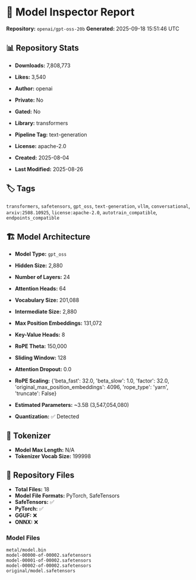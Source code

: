 # 🤗 Model Inspector Report
**Repository:** `openai/gpt-oss-20b`
**Generated:** 2025-09-18 15:51:46 UTC

## 📊 Repository Stats
- **Downloads:** 7,808,773
- **Likes:** 3,540
- **Author:** openai
- **Private:** No
- **Gated:** No
- **Library:** transformers
- **Pipeline Tag:** text-generation
- **License:** apache-2.0

- **Created:** 2025-08-04
- **Last Modified:** 2025-08-26

## 🏷️ Tags
`transformers`, `safetensors`, `gpt_oss`, `text-generation`, `vllm`, `conversational`, `arxiv:2508.10925`, `license:apache-2.0`, `autotrain_compatible`, `endpoints_compatible`

## 🏗️ Model Architecture
- **Model Type:** `gpt_oss`
- **Hidden Size:** 2,880
- **Number of Layers:** 24
- **Attention Heads:** 64
- **Vocabulary Size:** 201,088

- **Intermediate Size:** 2,880
- **Max Position Embeddings:** 131,072
- **Key-Value Heads:** 8
- **RoPE Theta:** 150,000
- **Sliding Window:** 128
- **Attention Dropout:** 0.0
- **RoPE Scaling:** {'beta_fast': 32.0, 'beta_slow': 1.0, 'factor': 32.0, 'original_max_position_embeddings': 4096, 'rope_type': 'yarn', 'truncate': False}

- **Estimated Parameters:** ~3.5B (3,547,054,080)

- **Quantization:** ✅ Detected

## 📝 Tokenizer
- **Model Max Length:** N/A
- **Tokenizer Vocab Size:** 199998

## 📁 Repository Files
- **Total Files:** 18
- **Model File Formats:** PyTorch, SafeTensors
- **SafeTensors:** ✅
- **PyTorch:** ✅
- **GGUF:** ❌
- **ONNX:** ❌

### Model Files
```
metal/model.bin
model-00000-of-00002.safetensors
model-00001-of-00002.safetensors
model-00002-of-00002.safetensors
original/model.safetensors
```

